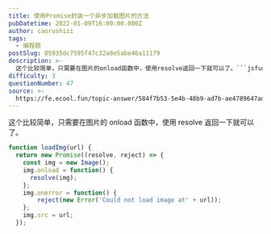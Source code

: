 ```yaml
---
title: 使用Promise封装一个异步加载图片的方法
pubDatetime: 2022-01-09T16:00:00.000Z
author: caorushizi
tags:
  - 编程题
postSlug: 05935dc7595f47c32a8e5abe46a11179
description: >-
  这个比较简单，只需要在图片的onload函数中，使用resolve返回一下就可以了。```jsfunctionloadImg(url){returnnewPromise((resolve,reject
difficulty: 3
questionNumber: 47
source: >-
  https://fe.ecool.fun/topic-answer/584f7b53-5e4b-48b9-ad7b-ae4789647ada?orderBy=updateTime&order=desc&tagId=26
---
```


这个比较简单，只需要在图片的 onload 函数中，使用 resolve 返回一下就可以了。

```js
function loadImg(url) {
  return new Promise((resolve, reject) => {
    const img = new Image();
    img.onload = function() {
      resolve(img);
    };
    img.onerror = function() {
    	reject(new Error('Could not load image at' + url));
    };
    img.src = url;
  });


```
